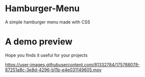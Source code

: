 # Hamburger-Menu
A simple hamburger menu made with CSS


# A demo preview 

Hope you finds it useful for your projects



https://user-images.githubusercontent.com/81332784/175788078-87251a8c-3e8d-4296-b11b-e4e031149605.mov


